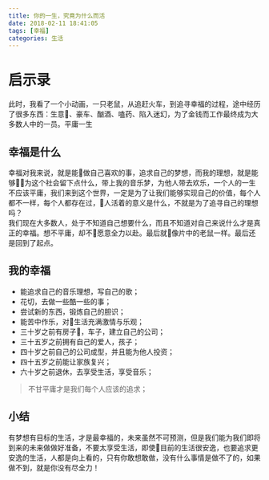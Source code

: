 ```yaml
---
title: 你的一生，究竟为什么而活
date: 2018-02-11 18:41:05
tags: [幸福]
categories: 生活
---
```

# 启示录

此时，我看了一个小动画，一只老鼠，从追赶火车，到追寻幸福的过程，途中经历了很多东西：生意、豪车、酗酒、嗑药、陷入迷幻，为了金钱而工作最终成为大多数人中的一员。平庸一生

## 幸福是什么

幸福对我来说，就是能做自己喜欢的事，追求自己的梦想，而我的理想，就是能够为这个社会留下点什么，带上我的音乐梦，为他人带去欢乐，一个人的一生不应该平庸，我们来到这个世界，一定是为了让我们能够实现自己的价值，每个人都不一样，每个人都存在过，人活着的意义是什么，不就是为了追寻自己的理想吗？
<br/>
我们现在大多数人，处于不知道自己想要什么，而且不知道对自己来说什么才是真正的幸福。想不平庸，却不愿意全力以赴。最后就像片中的老鼠一样。最后还是回到了起点。

## 我的幸福

* 能追求自己的音乐理想，写自己的歌；
* 花切，去做一些酷一些的事；
* 尝试新的东西，锻炼自己的胆识；
* 能苦中作乐，对生活充满激情与乐观；
* 三十岁之前有房子，车子，建立自己的公司；
* 三十五岁之前拥有自己的爱人，孩子；
* 四十岁之前自己的公司成型，并且能为他人投资；
* 四十五岁之前能让家族复兴；
* 六十岁之前退休，去享受生活，享受音乐；
>不甘平庸才是我们每个人应该的追求；
## 小结

有梦想有目标的生活，才是最幸福的，未来虽然不可预测，但是我们能为我们即将到来的未来做做好准备，不要太享受生活，即使目前的生活很安逸，也要追求更安逸的生活，人都是向上看的，只有你敢想敢做，没有什么事情是做不了的，如果做不到，就是你没有尽全力！